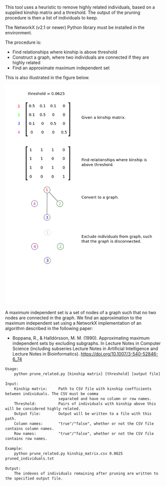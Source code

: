 This tool uses a heuristic to remove highly related individuals, based on a supplied kinship matrix and
a threshold. The output of the pruning procedure is then a list of individuals to keep.

The NetworkX (v2.1 or newer) Python library must be installed in the environment.

The procedure is:
* Find relationships where kinship is above threshold
* Construct a graph, where two individuals are connected if they are highly related
* Find an approximate maximum independent set

This is also illustrated in the figure below.

<img src="illustration.png" alt="Heuristic illustration" width="500"/>

A maximum independent set is a set of nodes of a graph such that no two nodes are connected in the graph. We
find an approximation to the maximum independent set using a NetworkX implementation of an algorithm
described in the following paper:

* Boppana, R., & Halldórsson, M. M. (1990). Approximating maximum independent sets by excluding subgraphs. In Lecture Notes in Computer Science (including subseries Lecture Notes in Artificial Intelligence and Lecture Notes in Bioinformatics). https://doi.org/10.1007/3-540-52846-6_74

```
Usage:
    python prune_related.py [kinship matrix] [threshold] [output file]

Input:
    Kinship matrix:     Path to CSV file with kinship coefficients between individuals. The CSV must be comma
                        separated and have no column or row names.
    Threshold:          Pairs of individuals with kinship above this will be considered highly related.
    Output file:        Output will be written to a file with this path.
    Column names:       "true"/"false", whether or not the CSV file contains column names.
    Row names:          "true"/"false", whether or not the CSV file contains row names.

Example:
    python prune_related.py kinship_matrix.csv 0.0625 pruned_individuals.txt

Output:
    The indexes of individuals remaining after pruning are written to the specified output file.
```
